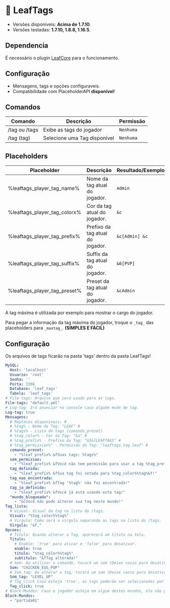 # 💜 LeafTags
* Versões disponíveis: **Acima de 1.7.10**.
* Versões testadas: **1.7.10, 1.8.8, 1.16.5**.

## Dependencia
É necessário o plugin [LeafCore](https://github.com/leafcodebr/LeafCore/releases/tag/Downloads) para o funcionamento.

## Configuração
* Mensagens, tags e opções configuraveis.
* Compatibilidade com PlaceholderAPI **disponível**!

## Comandos
|Comando         |Descrição                      |Permissão                    |
|----------------|-------------------------------|-----------------------------|
|/tag ou /tags        |Exibe as tags do jogador |`Nenhuma`           |
|/tag (tag)    |Selecione uma Tag disponível |`Nenhuma`       |

## Placeholders
|Placeholder        |Descrição                      |Resultado/Exemplo                    |
|----------------|-------------------------------|-----------------------------|
|%leaftags_player_tag_name%        |Nome da tag atual do jogador.|`Admin`           |
|%leaftags_player_tag_colorx%    |Cor da tag atual do jogador. |`&c`       |
|%leaftags_player_tag_prefix%    |Prefixo da tag atual do jogador. |`&c[Admin] &c`       |
|%leaftags_player_tag_suffix%    |Suffix da tag atual do jogador. |`&6[PVP]`       |
|%leaftags_player_tag_preset%    |Preset da tag atual do jogador. |`&cAdmin`       |

A tag máxima é utilizada por exemplo para mostrar o cargo do jogador.

Para pegar a informação da tag máxima do jogador, troque o `_tag_` das placeholders para `_maxtag_`. **(SIMPLES E FÁCIL)**

## Configuração
Os arquivos de tags ficarão na pasta 'tags' dentro da pasta LeafTags!
```yml
MySQL:
  Host: 'localhost'
  Usuario: 'root'
  Senha: ''
  Porta: 3306
  Database: 'leaf_tags'
  Tabela: 'leaf_tags'
# File-tags: Arquivo que será usado para as tags.
File-tags: "default.yml"
# Log-tag: Irá anunciar no console caso alguém mude de tag.
Log-tag: true
Mensagens:
  # Replaces disponíveis: #
  # %tag% - Nome da Tag: "LEAF" #
  # %tags% - Lista de tags (comando_preset)
  # %tag_color% - Cor da Tag: "&a" #
  # %tag_prefix% - Prefixo da Tag: "&5&lLEAFTAGS" #
  # %tag_permission%" - Permissão da Tag: "leaftags.tag.leaf" #
  comando_preset:
    - "%leaf_prefix% &fSuas tags: %tags%"
  sem_permissao:
    - "%leaf_prefix% &fVocê não tem permissão para usar a tag %tag_prefix%&f!"
  tag_definida:
    - "%leaf_prefix% &fSua tag foi setada para %tag_color%%tag%&f!"
  tag_nao_encontrada:
    - "%leaf_prefix% &fTag '%tag%' não foi encontrada!"
  tag_ja_definida:
    - "%leaf_prefix% &fVocê já está usando esta tag!"
  "mundo_bloqueado":
    - "&cVocê não pode alterar sua tag neste mundo!"
Tag_lista:
  # Visual: Visual da tag na lista do /tags.
  Visual: "%tag_color%%tag%"
  # Virgula: Como será a virgula separando as tags na lista do /tags.
  Virgula: "&f,"
Opcoes:
  # Titulo: Quando alterar a Tag, aparecerá um titulo na tela.
  Titulo:
    # Enable: 'true' para ativar e 'false' para desativar.
    enable: true
    titulo: "%tag_color%%tag%"
    subtitulo: "&fTag alterada!"
  # Som: Ao utilizar o comando, tocará um som (Deixe vazio para desativar)
  Som: "CHICKEN_EGG_POP"
  # Som_tag: Ao alterar a tag, tocará um som (Deixe vazio para desativar)
  Som_tag: "LEVEL_UP"
  # Tag_click Caso esteja 'true', as tags poderão ser selecionadas por click.
  Tag_click: true
# Block-Mundos: Caso o jogador esteja em algum destes mundos, ele não poderá alterar a tag.
Block-Mundos:
  - "partida01"
```


